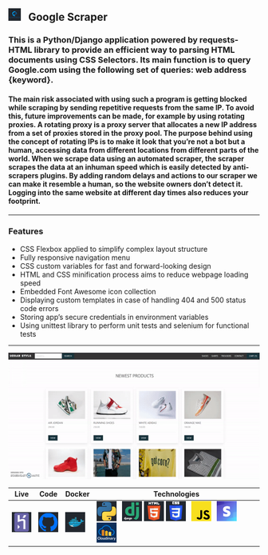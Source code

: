 ## <img src="https://github.com/mjaroszewski1979/mjaroszewski1979/blob/main/ecommerce.png">  &nbsp; Google Scraper
### This is a Python/Django application powered by requests-HTML library to provide an efficient way to parsing HTML documents using CSS Selectors. Its main function is to query Google.com using the following set of queries: web address {keyword}. 
#### The main risk associated with using such a program is getting blocked while scraping by sending repetitive requests from the same IP. To avoid this, future improvements can be made, for example by using rotating proxies. A rotating proxy is a proxy server that allocates a new IP address from a set of proxies stored in the proxy pool. The purpose behind using the concept of rotating IPs is to make it look that you’re not a bot but a human, accessing data from different locations from different parts of the world. When we scrape data using an automated scraper, the scraper scrapes the data at an inhuman speed which is easily detected by anti-scrapers plugins. By adding random delays and actions to our scraper we can make it resemble a human, so the website owners don’t detect it. Logging into the same website at different day times also reduces your footprint.
--------------------------------------------------

### Features
* CSS Flexbox applied to simplify complex layout structure
* Fully responsive navigation menu 
* CSS custom variables for fast and forward-looking design 
* HTML and CSS minification process aims to reduce webpage loading speed 
* Embedded Font Awesome icon collection 
* Displaying custom templates in case of handling 404 and 500 status code errors
* Storing app’s secure credentials in environment variables
* Using unittest library to perform unit tests and selenium for functional tests

--------------------------------------------------

![caption](https://github.com/mjaroszewski1979/django-eshop-v2/blob/main/urban_style.gif)
  
  Live | Code | Docker | Technologies
  ---- | ---- | ------ | ------------
  [<img src="https://github.com/mjaroszewski1979/mjaroszewski1979/blob/main/heroku1.png">](https://django-eshop-v1.herokuapp.com/) | [<img src="https://github.com/mjaroszewski1979/mjaroszewski1979/blob/main/github1.png">](https://github.com/mjaroszewski1979/django-eshop-v2) | [<img src="https://github.com/mjaroszewski1979/mjaroszewski1979/blob/main/docker.png">](https://hub.docker.com/r/maciej1245/mj_scraper) | <img src="https://github.com/mjaroszewski1979/mjaroszewski1979/blob/main/python1.png"> &nbsp; <img src="https://github.com/mjaroszewski1979/mjaroszewski1979/blob/main/django.png">  <img src="https://github.com/mjaroszewski1979/mjaroszewski1979/blob/main/html1.png"> <img src="https://github.com/mjaroszewski1979/mjaroszewski1979/blob/main/css1.png"> &nbsp; <img src="https://github.com/mjaroszewski1979/mjaroszewski1979/blob/main/js1.png"> &nbsp; <img src="https://github.com/mjaroszewski1979/mjaroszewski1979/blob/main/stripe.png"> &nbsp; <img src="https://github.com/mjaroszewski1979/mjaroszewski1979/blob/main/cloudinary.png">



